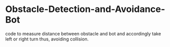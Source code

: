 # Obstacle-Detection-and-Avoidance-Bot


code to measure distance between obstacle and bot and accordingly take left or right turn thus, avoiding collision.
